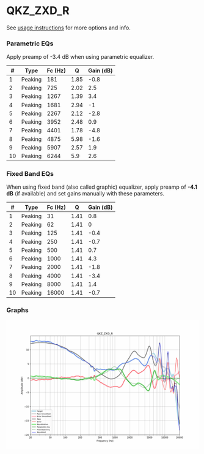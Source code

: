 # QKZ_ZXD_R
See [usage instructions](https://github.com/jaakkopasanen/AutoEq#usage) for more options and info.

### Parametric EQs
Apply preamp of -3.4 dB when using parametric equalizer.

|   # | Type    |   Fc (Hz) |    Q |   Gain (dB) |
|-----|---------|-----------|------|-------------|
|   1 | Peaking |       181 | 1.85 |        -0.8 |
|   2 | Peaking |       725 | 2.02 |         2.5 |
|   3 | Peaking |      1267 | 1.39 |         3.4 |
|   4 | Peaking |      1681 | 2.94 |        -1   |
|   5 | Peaking |      2267 | 2.12 |        -2.8 |
|   6 | Peaking |      3952 | 2.48 |         0.9 |
|   7 | Peaking |      4401 | 1.78 |        -4.8 |
|   8 | Peaking |      4875 | 5.98 |        -1.6 |
|   9 | Peaking |      5907 | 2.57 |         1.9 |
|  10 | Peaking |      6244 | 5.9  |         2.6 |

### Fixed Band EQs
When using fixed band (also called graphic) equalizer, apply preamp of **-4.1 dB** (if available) and set gains manually with these parameters.

|   # | Type    |   Fc (Hz) |    Q |   Gain (dB) |
|-----|---------|-----------|------|-------------|
|   1 | Peaking |        31 | 1.41 |         0.8 |
|   2 | Peaking |        62 | 1.41 |         0   |
|   3 | Peaking |       125 | 1.41 |        -0.4 |
|   4 | Peaking |       250 | 1.41 |        -0.7 |
|   5 | Peaking |       500 | 1.41 |         0.7 |
|   6 | Peaking |      1000 | 1.41 |         4.3 |
|   7 | Peaking |      2000 | 1.41 |        -1.8 |
|   8 | Peaking |      4000 | 1.41 |        -3.4 |
|   9 | Peaking |      8000 | 1.41 |         1.4 |
|  10 | Peaking |     16000 | 1.41 |        -0.7 |

### Graphs
![](./QKZ_ZXD_R.png)
